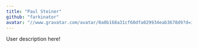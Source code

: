 ```yaml
---
title: "Paul Steiner"
github: "farkinator"
avatar: "//www.gravatar.com/avatar/0a0b168a31cf60dfa029934eab3678d9?d=identicon"
---
```


User description here!
